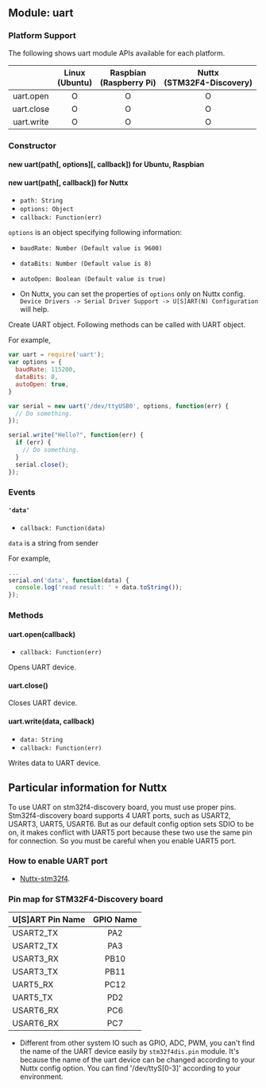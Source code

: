 ## Module: uart

### Platform Support

The following shows uart module APIs available for each platform.

|  | Linux<br/>(Ubuntu) | Raspbian<br/>(Raspberry Pi) | Nuttx<br/>(STM32F4-Discovery) |
| :---: | :---: | :---: | :---: |
| uart.open | O | O | O |
| uart.close | O | O | O |
| uart.write | O | O | O |

### Constructor

#### new uart(path[, options][, callback]) for Ubuntu, Raspbian
#### new uart(path[, callback]) for Nuttx
* `path: String`
* `options: Object`
* `callback: Function(err)`

`options` is an object specifying following information:
* `baudRate: Number (Default value is 9600)`
* `dataBits: Number (Default value is 8)`
* `autoOpen: Boolean (Default value is true)`

* On Nuttx, you can set the properties of `options` only on Nuttx config. `Device Drivers -> Serial Driver Support -> U[S]ART(N) Configuration` will help. 

Create UART object. Following methods can be called with UART object.


For example,
```javascript
var uart = require('uart');
var options = {
  baudRate: 115200,
  dataBits: 8,
  autoOpen: true,
}

var serial = new uart('/dev/ttyUSB0', options, function(err) {
  // Do something.
});

serial.write("Hello?", function(err) {
  if (err) {
    // Do something.
  }
  serial.close();
});
```


### Events

#### `'data'`
* `callback: Function(data)`

 `data` is a string from sender

For example,
```javascript
...
serial.on('data', function(data) {
  console.log('read result: ' + data.toString());
});

```


### Methods

#### uart.open(callback)
* `callback: Function(err)`

Opens UART device.


#### uart.close()

Closes UART device.


#### uart.write(data, callback)
* `data: String`
* `callback: Function(err)`

Writes data to UART device.


## Particular information for Nuttx

To use UART on stm32f4-discovery board, you must use proper pins. Stm32f4-discovery board supports 4 UART ports, such as USART2, USART3, UART5, USART6.
But as our default config option sets SDIO to be on, it makes conflict with UART5 port because these two use the same pin for connection. So you must be careful when you enable UART5 port.

### How to enable UART port
 * [Nuttx-stm32f4](../targets/nuttx-stm32f4/README.md).

### Pin map for STM32F4-Discovery board

| U[S]ART Pin Name | GPIO Name |
| :--- | :---: |
| USART2_TX | PA2 |
| USART2_TX | PA3 |
| USART3_RX | PB10 |
| USART3_TX | PB11 |
| UART5_RX | PC12 |
| UART5_TX | PD2 |
| USART6_RX | PC6 |
| USART6_RX | PC7 |

* Different from other system IO such as GPIO, ADC, PWM, you can't find the name of the UART device easily by `stm32f4dis.pin` module. It's because the name of the uart device can be changed according to your Nuttx config option. You can find '/dev/ttyS[0-3]' according to your environment.

